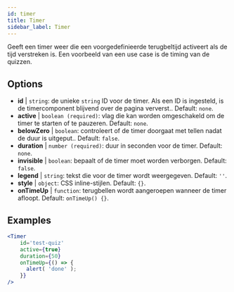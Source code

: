 ```yaml
---
id: timer 
title: Timer
sidebar_label: Timer
---
```


Geeft een timer weer die een voorgedefinieerde terugbeltijd activeert als de tijd verstreken is. Een voorbeeld van een use case is de timing van de quizzen.

## Options

* __id__ | `string`: de unieke `string` ID voor de timer. Als een ID is ingesteld, is de timercomponent blijvend over de pagina ververst.. Default: `none`.
* __active__ | `boolean (required)`: vlag die kan worden omgeschakeld om de timer te starten of te pauzeren. Default: `none`.
* __belowZero__ | `boolean`: controleert of de timer doorgaat met tellen nadat de duur is uitgeput.. Default: `false`.
* __duration__ | `number (required)`: duur in seconden voor de timer. Default: `none`.
* __invisible__ | `boolean`: bepaalt of de timer moet worden verborgen. Default: `false`.
* __legend__ | `string`: tekst die voor de timer wordt weergegeven. Default: `''`.
* __style__ | `object`: CSS inline-stijlen. Default: `{}`.
* __onTimeUp__ | `function`: terugbellen wordt aangeroepen wanneer de timer afloopt. Default: `onTimeUp() {}`.


## Examples

```jsx live
<Timer 
    id='test-quiz'
    active={true} 
    duration={50} 
    onTimeUp={() => {
      alert( 'done' );
    }}
/>
```

